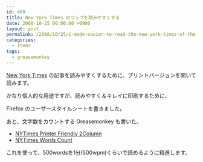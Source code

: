 ```yaml
---
id: 480
title: New York Times のウェブを読みやすくする
date: 2008-10-25 00:00:00 +0900
layout: post
permalink: /2008/10/25/i-made-easier-to-read-the-new-york-times-of-the-web/
categories:
  - Items
tags:
  - greasemonkey
---
```

[New York Times](http://www.nytimes.com/) の記事を読みやすくするために、プリントバージョンを開いて読みます。
  
かなり個人的な用途ですが、読みやすく＆キレイに印刷するために、
  
Firefox のユーザースタイルシートを書きました。
  
あと、文字数をカウントする Greasemonkey も書いた。

  * [NYTimes Printer Friendly 2Column](http://userstyles.org/styles/11222)
  * [NYTimes Words Count](http://dl.getdropbox.com/u/63565/nytimes_words_count.user.js)

これを使って、500wordsを1分(500wpm)ぐらいで読めるように精進します。
